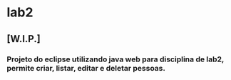# lab2
## [W.I.P.]
### Projeto do eclipse utilizando java web para disciplina de lab2, permite criar, listar, editar e deletar pessoas.

